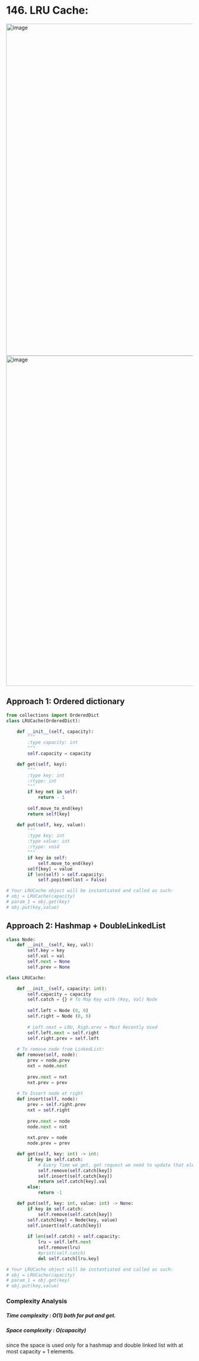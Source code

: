 # 146. LRU Cache:

<img width="894" alt="image" src="https://user-images.githubusercontent.com/35987583/162594784-6136be72-d2b5-4d8e-a6c2-db48f53b0f88.png">
<img width="889" alt="image" src="https://user-images.githubusercontent.com/35987583/162594791-a177a3e9-f52c-4847-a1df-470cdd3d9502.png">

## Approach 1: Ordered dictionary
```python
from collections import OrderedDict
class LRUCache(OrderedDict):

    def __init__(self, capacity):
        """
        :type capacity: int
        """
        self.capacity = capacity

    def get(self, key):
        """
        :type key: int
        :rtype: int
        """
        if key not in self:
            return - 1
        
        self.move_to_end(key)
        return self[key]

    def put(self, key, value):
        """
        :type key: int
        :type value: int
        :rtype: void
        """
        if key in self:
            self.move_to_end(key)
        self[key] = value
        if len(self) > self.capacity:
            self.popitem(last = False)

# Your LRUCache object will be instantiated and called as such:
# obj = LRUCache(capacity)
# param_1 = obj.get(key)
# obj.put(key,value)
```


## Approach 2: Hashmap + DoubleLinkedList

```python
class Node:
    def __init__(self, key, val):
        self.key = key
        self.val = val
        self.next = None
        self.prev = None

class LRUCache:

    def __init__(self, capacity: int):
        self.capacity = capacity
        self.catch = {} # To Map Key with (Key, Val) Node
        
        self.left = Node (0, 0)
        self.right = Node (0, 0)
        
        # Left.next = LRU, Righ.orev = Most Recently Used
        self.left.next = self.right
        self.right.prev = self.left
        
    # To remove node from LinkedList:
    def remove(self, node):
        prev = node.prev
        nxt = node.next
        
        prev.next = nxt
        nxt.prev = prev
    
    # To Insert node at right
    def insert(self, node):
        prev = self.right.prev
        nxt = self.right
        
        prev.next = node
        node.next = nxt
        
        nxt.prev = node
        node.prev = prev

    def get(self, key: int) -> int:
        if key in self.catch:
            # Every Time we get, get request we need to update that element to most recent one.
            self.remove(self.catch[key])
            self.insert(self.catch[key])
            return self.catch[key].val
        else:
            return -1

    def put(self, key: int, value: int) -> None:
        if key in self.catch:
            self.remove(self.catch[key])
        self.catch[key] = Node(key, value)
        self.insert(self.catch[key])
        
        if len(self.catch) > self.capacity:
            lru = self.left.next
            self.remove(lru)
            #print(self.catch)
            del self.catch[lru.key]

# Your LRUCache object will be instantiated and called as such:
# obj = LRUCache(capacity)
# param_1 = obj.get(key)
# obj.put(key,value)
```

### Complexity Analysis

##### Time complexity : O(1) both for put and get.

##### Space complexity : O(capacity)
since the space is used only for a hashmap and double linked list with at most capacity + 1 elements.

